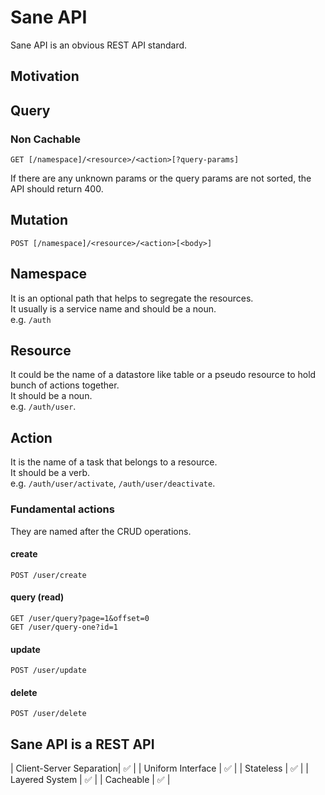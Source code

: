 # Sane API
Sane API is an obvious REST API standard.

## Motivation

## Query
### Non Cachable
```
GET [/namespace]/<resource>/<action>[?query-params]
```
If there are any unknown params or the query params are not sorted, the API should return 400.

## Mutation
```
POST [/namespace]/<resource>/<action>[<body>]
```
  
## Namespace
It is an optional path that helps to segregate the resources.  
It usually is a service name and should be a noun.  
e.g. `/auth`

## Resource
It could be the name of a datastore like table or a pseudo resource to hold bunch of actions together.  
It should be a noun.  
e.g. `/auth/user`. 

## Action
It is the name of a task that belongs to a resource.  
It should be a verb.  
e.g. `/auth/user/activate`, `/auth/user/deactivate`. 

### Fundamental actions
They are named after the CRUD operations.

#### create
```
POST /user/create
```

#### query (read)
```
GET /user/query?page=1&offset=0
GET /user/query-one?id=1
```

#### update
```
POST /user/update
```

#### delete
```
POST /user/delete
```

## Sane API is a REST API
| Client-Server Separation| :white_check_mark: |
| Uniform Interface       | :white_check_mark: |
| Stateless               | :white_check_mark: |
| Layered System          | :white_check_mark: |
| Cacheable               | :white_check_mark: |
